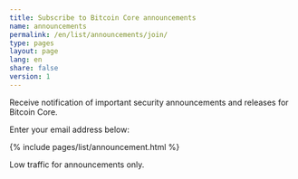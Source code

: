 ```yaml
---
title: Subscribe to Bitcoin Core announcements
name: announcements
permalink: /en/list/announcements/join/
type: pages
layout: page
lang: en
share: false
version: 1
---
```

Receive notification of important security announcements and releases for Bitcoin Core.

Enter your email address below:

{% include pages/list/announcement.html %}
    
Low traffic for announcements only.